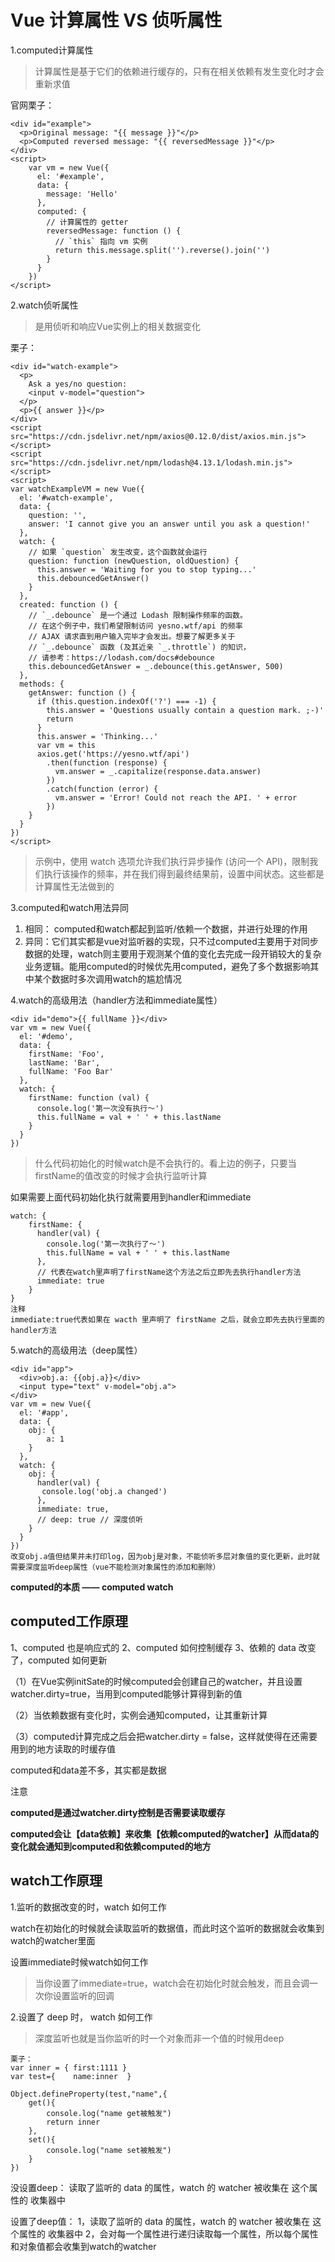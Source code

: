 # Vue 计算属性 VS 侦听属性

1.computed计算属性

> 计算属性是基于它们的依赖进行缓存的，只有在相关依赖有发生变化时才会重新求值

官网栗子：
```
<div id="example">
  <p>Original message: "{{ message }}"</p>
  <p>Computed reversed message: "{{ reversedMessage }}"</p>
</div>
<script>
    var vm = new Vue({
      el: '#example',
      data: {
        message: 'Hello'
      },
      computed: {
        // 计算属性的 getter
        reversedMessage: function () {
          // `this` 指向 vm 实例
          return this.message.split('').reverse().join('')
        }
      }
    })
</script>
```
2.watch侦听属性

> 是用侦听和响应Vue实例上的相关数据变化

栗子：
```
<div id="watch-example">
  <p>
    Ask a yes/no question:
    <input v-model="question">
  </p>
  <p>{{ answer }}</p>
</div>
<script src="https://cdn.jsdelivr.net/npm/axios@0.12.0/dist/axios.min.js"></script>
<script src="https://cdn.jsdelivr.net/npm/lodash@4.13.1/lodash.min.js"></script>
<script>
var watchExampleVM = new Vue({
  el: '#watch-example',
  data: {
    question: '',
    answer: 'I cannot give you an answer until you ask a question!'
  },
  watch: {
    // 如果 `question` 发生改变，这个函数就会运行
    question: function (newQuestion, oldQuestion) {
      this.answer = 'Waiting for you to stop typing...'
      this.debouncedGetAnswer()
    }
  },
  created: function () {
    // `_.debounce` 是一个通过 Lodash 限制操作频率的函数。
    // 在这个例子中，我们希望限制访问 yesno.wtf/api 的频率
    // AJAX 请求直到用户输入完毕才会发出。想要了解更多关于
    // `_.debounce` 函数 (及其近亲 `_.throttle`) 的知识，
    // 请参考：https://lodash.com/docs#debounce
    this.debouncedGetAnswer = _.debounce(this.getAnswer, 500)
  },
  methods: {
    getAnswer: function () {
      if (this.question.indexOf('?') === -1) {
        this.answer = 'Questions usually contain a question mark. ;-)'
        return
      }
      this.answer = 'Thinking...'
      var vm = this
      axios.get('https://yesno.wtf/api')
        .then(function (response) {
          vm.answer = _.capitalize(response.data.answer)
        })
        .catch(function (error) {
          vm.answer = 'Error! Could not reach the API. ' + error
        })
    }
  }
})
</script>
```

> 示例中，使用 watch 选项允许我们执行异步操作 (访问一个 API)，限制我们执行该操作的频率，并在我们得到最终结果前，设置中间状态。这些都是计算属性无法做到的


3.computed和watch用法异同

 1. 相同： computed和watch都起到监听/依赖一个数据，并进行处理的作用
 2. 异同：它们其实都是vue对监听器的实现，只不过computed主要用于对同步数据的处理，watch则主要用于观测某个值的变化去完成一段开销较大的复杂业务逻辑。能用computed的时候优先用computed，避免了多个数据影响其中某个数据时多次调用watch的尴尬情况

4.watch的高级用法（handler方法和immediate属性）
```
<div id="demo">{{ fullName }}</div>
var vm = new Vue({
  el: '#demo',
  data: {
    firstName: 'Foo',
    lastName: 'Bar',
    fullName: 'Foo Bar'
  },
  watch: {
    firstName: function (val) {
      console.log('第一次没有执行～')
      this.fullName = val + ' ' + this.lastName
    }
  }
})
```

> 什么代码初始化的时候watch是不会执行的。看上边的例子，只要当firstName的值改变的时候才会执行监听计算

如果需要上面代码初始化执行就需要用到handler和immediate
```
watch: {
    firstName: {
      handler(val) {
        console.log('第一次执行了～')
        this.fullName = val + ' ' + this.lastName
      },
      // 代表在watch里声明了firstName这个方法之后立即先去执行handler方法
      immediate: true
    }
}
注释
immediate:true代表如果在 wacth 里声明了 firstName 之后，就会立即先去执行里面的handler方法
```
5.watch的高级用法（deep属性）

```
<div id="app">
  <div>obj.a: {{obj.a}}</div>
  <input type="text" v-model="obj.a">
</div>
var vm = new Vue({
  el: '#app',
  data: {
    obj: {
    	a: 1
    }
  },
  watch: {
    obj: {
      handler(val) {
       console.log('obj.a changed')
      },
      immediate: true,
      // deep: true // 深度侦听
    }
  }
})
改变obj.a值但结果并未打印log，因为obj是对象，不能侦听多层对象值的变化更新，此时就需要深度监听deep属性（vue不能检测对象属性的添加和删除）
```

**computed的本质 —— computed watch**


## computed工作原理

1、computed 也是响应式的
2、computed 如何控制缓存
3、依赖的 data 改变了，computed 如何更新


（1）在Vue实例initSate的时候computed会创建自己的watcher，并且设置watcher.dirty=true，当用到computed能够计算得到新的值

（2）当依赖数据有变化时，实例会通知computed，让其重新计算

（3）computed计算完成之后会把watcher.dirty = false，这样就使得在还需要用到的地方读取的时缓存值

computed和data差不多，其实都是数据


注意

**computed是通过watcher.dirty控制是否需要读取缓存**

**computed会让【data依赖】来收集【依赖computed的watcher】从而data的变化就会通知到computed和依赖computed的地方**

## watch工作原理

1.监听的数据改变的时，watch 如何工作

watch在初始化的时候就会读取监听的数据值，而此时这个监听的数据就会收集到watch的watcher里面

设置immediate时候watch如何工作

> 当你设置了immediate=true，watch会在初始化时就会触发，而且会调一次你设置监听的回调

2.设置了 deep 时， watch 如何工作

> 深度监听也就是当你监听的时一个对象而非一个值的时候用deep

```
栗子：
var inner = { first:1111 }
var test={    name:inner  }

Object.defineProperty(test,"name",{
    get(){         
        console.log("name get被触发")         
        return inner
    },
    set(){        
        console.log("name set被触发")
    }
})
```
没设置deep：
读取了监听的 data 的属性，watch 的 watcher 被收集在 这个属性的 收集器中

设置了deep值：
1，读取了监听的 data 的属性，watch 的 watcher 被收集在 这个属性的 收集器中
2，会对每一个属性进行递归读取每一个属性，所以每个属性和对象值都会收集到watch的watcher